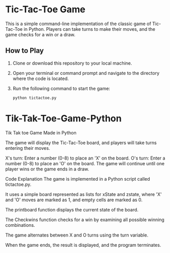 # Tic-Tac-Toe Game

This is a simple command-line implementation of the classic game of Tic-Tac-Toe in Python. Players can take turns to make their moves, and the game checks for a win or a draw.

## How to Play

1. Clone or download this repository to your local machine.

2. Open your terminal or command prompt and navigate to the directory where the code is located.

3. Run the following command to start the game:

   ```python
   python tictactoe.py
# Tik-Tak-Toe-Game-Python
Tik Tak toe Game Made in Python

The game will display the Tic-Tac-Toe board, and players will take turns entering their moves.

X's turn: Enter a number (0-8) to place an 'X' on the board.
O's turn: Enter a number (0-8) to place an 'O' on the board.
The game will continue until one player wins or the game ends in a draw.

Code Explanation
The game is implemented in a Python script called tictactoe.py.

It uses a simple board represented as lists for xState and zstate, where 'X' and 'O' moves are marked as 1, and empty cells are marked as 0.

The printboard function displays the current state of the board.

The Checkwins function checks for a win by examining all possible winning combinations.

The game alternates between X and O turns using the turn variable.

When the game ends, the result is displayed, and the program terminates.
